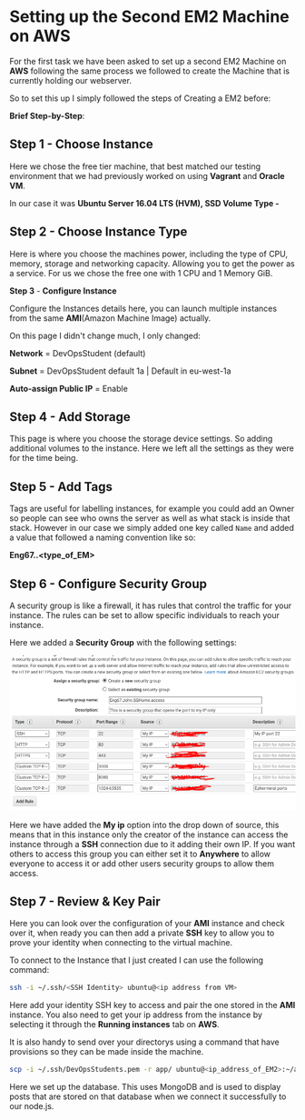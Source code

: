 # Setting up the Second EM2 Machine on AWS

For the first task we have been asked to set up a second EM2 Machine on **AWS** following the same process we followed to create the Machine that is currently holding our webserver.

So to set this up I simply followed the steps of Creating a EM2 before:

**Brief Step-by-Step**:

## **Step 1** - **Choose Instance**

Here we chose the free tier machine, that best matched our testing environment that we had previously worked on using **Vagrant** and **Oracle VM**. 

In our case it was **Ubuntu Server 16.04 LTS (HVM), SSD Volume Type -**

## **Step 2** - **Choose Instance Type**

Here is where you choose the machines power, including the type of CPU, memory, storage and networking capacity. Allowing you to get the power as a service. For us we chose the free one with 1 CPU and 1 Memory GiB.

**Step 3** - **Configure Instance**

Configure the Instances details here, you can launch multiple instances from the same **AMI**(Amazon Machine Image) actually. 

On this page I didn't change much, I only changed:

**Network** = DevOpsStudent (default)

**Subnet** = DevOpsStudent default 1a | Default in eu-west-1a

**Auto-assign Public IP** = Enable

## **Step 4** - **Add Storage**

This page is where you choose the storage device settings. So adding additional volumes to the instance. Here we left all the settings as they were for the time being.

## **Step 5** - **Add Tags**

Tags are useful for labelling instances, for example you could add an Owner so people can see who owns the server as well as what stack is inside that stack. However in our case we simply added one key called `Name` and added a value that followed a naming convention like so:

**Eng67.<name>.<type_of_EM>**

## **Step 6** - **Configure Security Group**

A security group is like a firewall, it has rules that control the traffic for your instance. The rules can be set to allow specific individuals to reach your instance. 

Here we added a **Security Group** with the following settings:

![Securitygroup](Images/AWS_Security_Group_setup.PNG)

Here we have added the **My ip** option into the drop down of source, this means that in this instance only the creator of the instance can access the instance through a **SSH** connection due to it adding their own IP. If you want others to access this group you can either set it to **Anywhere** to allow everyone to access it or add other users security groups to allow them access.

## **Step 7** - **Review & Key Pair**

Here you can look over the configuration of your **AMI** instance and check over it, when ready you can then add a private **SSH** key to allow you to prove your identity when connecting to the virtual machine.

To connect to the Instance that I just created I can use the following command:

```bash
ssh -i ~/.ssh/<SSH Identity> ubuntu@<ip address from VM>
```

Here add your identity SSH key to access and pair the one stored in the **AMI** instance. You also need to get your ip address from the instance by selecting it through the **Running instances** tab on **AWS**.

It is also handy to send over your directorys using a command that have provisions so they can be made inside the machine.

```bash
scp -i ~/.ssh/DevOpsStudents.pem -r app/ ubuntu@<ip_address_of_EM2>:~/app/
```

Here we set up the database. This uses MongoDB and is used to display posts that are stored on that database when we connect it successfully to our node.js.